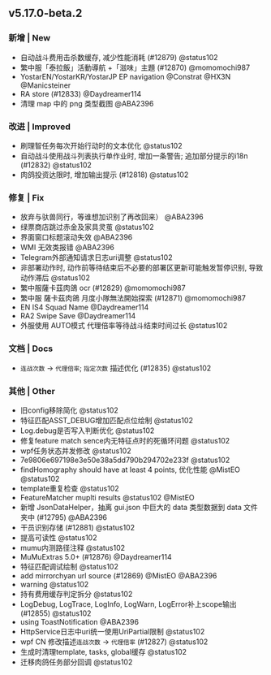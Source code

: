 ## v5.17.0-beta.2

### 新增 | New

* 自动战斗费用击杀数缓存, 减少性能消耗 (#12879) @status102
* 繁中服「泰拉飯」活動導航 +「滋味」主題 (#12870) @momomochi987
* YostarEN/YostarKR/YostarJP EP navigation @Constrat @HX3N @Manicsteiner
* RA store (#12833) @Daydreamer114
* 清理 map 中的 png 类型截图 @ABA2396

### 改进 | Improved

* 刷理智任务每次开始行动时的文本优化 @status102
* 自动战斗使用战斗列表执行单作业时, 增加一条警告; 追加部分提示的i18n (#12832) @status102
* 肉鸽投资达限时, 增加输出提示 (#12818) @status102

### 修复 | Fix

* 放弃与驮兽同行，等谁想加识别了再改回来） @ABA2396
* 绿票商店跳过赤金及家具灵茧 @status102
* 界面窗口标题滚动失效 @ABA2396
* WMI 无效类报错 @ABA2396
* Telegram外部通知请求日志uri调整 @status102
* 非部署动作时, 动作前等待结束后不必要的部署区更新可能触发暂停识别, 导致动作滞后 @status102
* 繁中服薩卡茲肉鴿 ocr (#12829) @momomochi987
* 繁中服 薩卡茲肉鴿 月度小隊無法開始探索 (#12871) @momomochi987
* EN IS4 Squad Name @Daydreamer114
* RA2 Swipe Save @Daydreamer114
* 外服使用 AUTO模式 代理倍率等待战斗结束时间过长 @status102

### 文档 | Docs

* `连战次数` -> `代理倍率`; `指定次数` 描述优化 (#12835) @status102

### 其他 | Other

* 旧config移除简化 @status102
* 特征匹配ASST_DEBUG增加匹配点位绘制 @status102
* Log.debug是否写入判断优化 @status102
* 修复feature match sence内无特征点时的死循环问题 @status102
* wpf任务状态并发修改 @status102
* 7e9806e697198e3e50e38a5dd790b294702e233f @status102
* findHomography should have at least 4 points, 优化性能 @MistEO @status102
* template重复检查 @status102
* FeatureMatcher muplti results @status102 @MistEO
* 新增 JsonDataHelper，抽离 gui.json 中巨大的 data 类型数据到 data 文件夹中 (#12795) @ABA2396
* 干员识别存储 (#12881) @status102
* 提高可读性 @status102
* mumu内测路径注释 @status102
* MuMuExtras 5.0+ (#12876) @Daydreamer114
* 特征匹配调试绘制 @status102
* add mirrorchyan url source (#12869) @MistEO @ABA2396
* warning @status102
* 持有费用缓存判定拆分 @status102
* LogDebug, LogTrace, LogInfo, LogWarn, LogError补上scope输出 (#12855) @status102
* using ToastNotification @ABA2396
* HttpService日志中uri统一使用UriPartial限制 @status102
* wpf CN 修改描述`连战次数` -> `代理倍率` (#12827) @status102
* 生成时清理template, tasks, global缓存 @status102
* 迁移肉鸽任务部分回调 @status102
